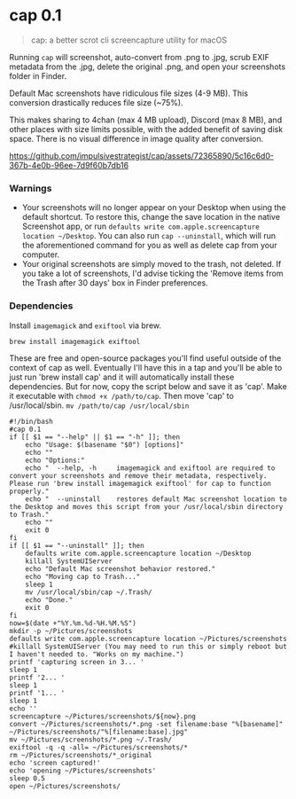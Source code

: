 # cap 0.1 
>cap: a better scrot cli screencapture utility for macOS

Running `cap` will screenshot, auto-convert from .png to .jpg, scrub EXIF metadata from the .jpg, delete the original .png, and open your screenshots folder in Finder.

Default Mac screenshots have ridiculous file sizes (4-9 MB). This conversion drastically reduces file size (~75%).

This makes sharing to 4chan (max 4 MB upload), Discord (max 8 MB), and other places with size limits possible, with the added benefit of saving disk space.
There is no visual difference in image quality after conversion.

https://github.com/impulsivestrategist/cap/assets/72365890/5c16c6d0-367b-4e0b-96ee-7d9f60b7db16

### Warnings
* Your screenshots will no longer appear on your Desktop when using the default shortcut. To restore this, change the save location in the native Screenshot app, or run `defaults write com.apple.screencapture location ~/Desktop`. You can also run `cap --uninstall`, which will run the aforementioned command for you as well as delete cap from your computer.
* Your original screenshots are simply moved to the trash, not deleted. If you take a lot of screenshots, I'd advise ticking the 'Remove items from the Trash after 30 days' box in Finder preferences.

### Dependencies
Install `imagemagick` and `exiftool` via brew. 

`brew install imagemagick exiftool` 

These are free and open-source packages you'll find useful outside of the context of cap as well. Eventually I'll have this in a tap and you'll be able to just run 'brew install cap' and it will automatically install these dependencies. But for now, copy the script below and save it as 'cap'. Make it executable with `chmod +x /path/to/cap`. Then move 'cap' to /usr/local/sbin. `mv /path/to/cap /usr/local/sbin`

```
#!/bin/bash
#cap 0.1
if [[ $1 == "--help" || $1 == "-h" ]]; then
    echo "Usage: $(basename "$0") [options]"
    echo ""
    echo "Options:"
    echo "  --help, -h     imagemagick and exiftool are required to convert your screenshots and remove their metadata, respectively. Please run 'brew install imagemagick exiftool' for cap to function properly."
    echo "  --uninstall    restores default Mac screenshot location to the Desktop and moves this script from your /usr/local/sbin directory to Trash."
    echo ""
    exit 0
fi
if [[ $1 == "--uninstall" ]]; then
    defaults write com.apple.screencapture location ~/Desktop
    killall SystemUIServer
    echo "Default Mac screenshot behavior restored."
    echo "Moving cap to Trash..."
    sleep 1
    mv /usr/local/sbin/cap ~/.Trash/
    echo "Done."
    exit 0
fi
now=$(date +"%Y.%m.%d-%H.%M.%S")
mkdir -p ~/Pictures/screenshots
defaults write com.apple.screencapture location ~/Pictures/screenshots
#killall SystemUIServer (You may need to run this or simply reboot but I haven't needed to. "Works on my machine.")
printf 'capturing screen in 3... '
sleep 1
printf '2... '
sleep 1
printf '1... '
sleep 1
echo ''
screencapture ~/Pictures/screenshots/${now}.png
convert ~/Pictures/screenshots/*.png -set filename:base "%[basename]" ~/Pictures/screenshots/"%[filename:base].jpg"
mv ~/Pictures/screenshots/*.png ~/.Trash/
exiftool -q -q -all= ~/Pictures/screenshots/*
rm ~/Pictures/screenshots/*_original
echo 'screen captured!'
echo 'opening ~/Pictures/screenshots'
sleep 0.5
open ~/Pictures/screenshots/
```

